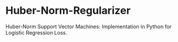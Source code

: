 # Huber-Norm-Regularizer
Huber-Norm Support Vector Machines: Implementation in Python for Logistic Regression Loss.
